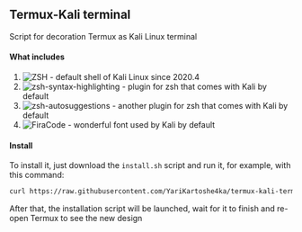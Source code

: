 ## Termux-Kali terminal

Script for decoration Termux as Kali Linux terminal


#### What includes

1. ![ZSH](https://github.com/zsh-users/zsh) - default shell of Kali Linux since 2020.4 
2. ![zsh-syntax-highlighting](https://github.com/zsh-users/zsh-syntax-highlighting) - plugin for zsh that comes with Kali by default
3. ![zsh-autosuggestions](https://github.com/zsh-users/zsh-autosuggestions) - another plugin for zsh that comes with Kali by default
4. ![FiraCode](https://github.com/tonsky/FiraCode) - wonderful font used by Kali by default


#### Install

To install it, just download the `install.sh` script and run it, for example, with this command:

```sh
curl https://raw.githubusercontent.com/YariKartoshe4ka/termux-kali-terminal/master/install.sh | bash
```

After that, the installation script will be launched, wait for it to finish and re-open Termux to see the new design